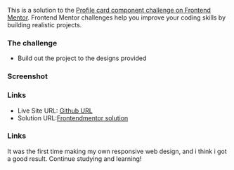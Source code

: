 This is a solution to the [Profile card component challenge on Frontend Mentor](https://www.frontendmentor.io/challenges/profile-card-component-cfArpWshJ). Frontend Mentor challenges help you improve your coding skills by building realistic projects. 

### The challenge

- Build out the project to the designs provided

### Screenshot

### Links

- Live Site URL: [Github URL](https://maurog15.github.io/profilecard_challenge/)
- Solution URL:[Frontendmentor solution](https://www.frontendmentor.io/solutions/responsive-profile-card-website-with-basic-html-and-css-Xk6vxVFVJp)

### Links
It was the first time making my own responsive web design, and i think i got a good result. Continue studying and learning!
